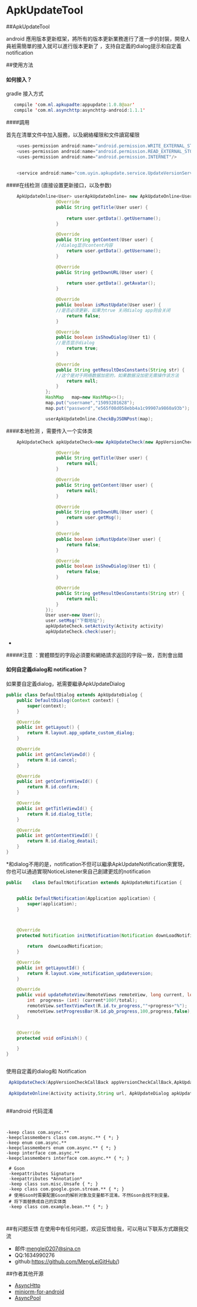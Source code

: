 ﻿# ApkUpdateTool
##ApkUpdateTool
 
 android 應用版本更新框架，將所有的版本更新業務進行了進一步的封裝，開發人員衹需簡單的接入就可以進行版本更新了
，支持自定義的dialog提示和自定義 notification

##使用方法

#### 如何接入？
 gradle 接入方式
 ```java
    compile 'com.ml.apkupadte:appupdate:1.0.8@aar'
    compile 'com.ml.asynchttp:asynchttp-android:1.1.1'

 
 ```



####調用

首先在清單文件中加入服務，以及網絡權限和文件讀寫權限
```java
    <uses-permission android:name="android.permission.WRITE_EXTERNAL_STORAGE"/>
    <uses-permission android:name="android.permission.READ_EXTERNAL_STORAGE"/>
    <uses-permission android:name="android.permission.INTERNET"/>
    
    
    <service android:name="com.uyin.apkupdate.service.UpdateVersionService"/>

```


####在线检测 (直接设置更新接口，以及参数)
 ```java
     ApkUpdateOnline<User> userApkUpdateOnline= new ApkUpdateOnline<User>(Activity.this, "http://120.26.106.106:8080/rest/common/user/login.do") {
                    @Override
                    public String getTitle(User user) {
                    
                        return user.getData().getUsername();
                    }

                    @Override
                    public String getContent(User user) {
                    //dialog显示content内容
                        return user.getData().getUsername();
                    }

                    @Override
                    public String getDownURL(User user) {
                    
                        return user.getData().getAvatar();
                    }

                    @Override
                    public boolean isMustUpdate(User user) {
                    //是否必须更新，如果为true 关闭dialog app则会关闭
                        return false;
                    }

                    @Override
                    public boolean isShowDialog(User t1) {
                    //是否显示dialog
                        return true;
                    }

                    @Override
                    public String getResultDesConstants(String str) {
                    //这个是对于网络数据加密的，如果数据没加密无需操作该方法
                        return null;
                    }
                };
                HashMap   map=new HashMap<>();
                map.put("username","15093201628");
                map.put("password","e565f08d058ebb4a1c99907a9860a93b");

                userApkUpdateOnline.CheckByJSONPost(map);
 
 ```
 
 ####本地检测 ，需要传入一个实体类 
 ```java
     ApkUpdateCheck apkUpdateCheck=new ApkUpdateCheck(new AppVersionCheckCallBack<User>(){

                    @Override
                    public String getTitle(User user) {
                        return null;
                    }

                    @Override
                    public String getContent(User user) {
                        return null;
                    }

                    @Override
                    public String getDownURL(User user) {
                        return user.getMsg();
                    }

                    @Override
                    public boolean isMustUpdate(User user) {
                        return false;
                    }

                    @Override
                    public boolean isShowDialog(User t1) {
                        return false;
                    }

                    @Override
                    public String getResultDesConstants(String str) {
                        return null;
                    }
                });
                User user=new User();
                user.setMsg("下载地址");
                apkUpdateCheck.setActivity(Activity activity)
                apkUpdateCheck.check(user);
 
 ```
 
* 
 #####注意 ：實體類型的字段必須要和網絡請求返回的字段一致，否則會出錯 
 
#### 如何自定義dialog和 notification？

如果要自定義dialog，衹需要繼承ApkUpdateDialog

```java
public class DefaultDialog extends ApkUpdateDialog {
    public DefaultDialog(Context context) {
        super(context);
    }

    @Override
    public int getLayout() {
        return R.layout.app_update_custom_dialog;
    }

    @Override
    public int getCancleViewId() {
        return R.id.cancel;
    }

    @Override
    public int getConfirmViewId() {
        return R.id.confirm;
    }

    @Override
    public int getTitleViewId() {
        return R.id.dialog_title;
    }

    @Override
    public int getContentViewId() {
        return R.id.dialog_deatail;
    }
}


```


*和dialog不用的是，notification不但可以繼承ApkUpdateNotification來實現，你也可以通過實現NoticeListener來自己創建更炫的notification
```java
public    class DefaultNotification extends ApkUpdateNotification {


    public DefaultNotification(Application application) {
        super(application);
    }



    @Override
    protected Notification initNotification(Notification downLoadNotification) {

        return  downLoadNotification;
    }

    @Override
    public int getLayoutId() {
        return R.layout.view_notification_updateversion;
    }

    @Override
    public void updateRoteView(RemoteViews remoteView, long current, long total) {
        int  progress= (int) (current*100f/total);
        remoteView.setTextViewText(R.id.tv_progress,""+progress+"%");
        remoteView.setProgressBar(R.id.pb_progress,100,progress,false);
    }


    @Override
    protected void onFinish() {

    }
}



```
使用自定義的dialog和 Notification

```java
 ApkUpdateCheck(AppVersionCheckCallBack appVersionCheckCallBack,ApkUpdateDialog apkUpdateDialog,NoticeListener noticeListener)
 
 ApkUpdateOnline(Activity activity,String url, ApkUpdateDialog apkUpdateDialog, NoticeListener noticeListener)
 

```
##android 代码混淆

<pre><code>

-keep class com.async.**
-keepclassmembers class com.async.** { *; }
-keep enum com.async.**
-keepclassmembers enum com.async.** { *; }
-keep interface com.async.**
-keepclassmembers interface com.async.** { *; }

 # Gson
 -keepattributes Signature
 -keepattributes *Annotation*
 -keep class sun.misc.Unsafe { *; }
 -keep class com.google.gson.stream.** { *; }
 # 使用Gson时需要配置Gson的解析对象及变量都不混淆。不然Gson会找不到变量。
 # 将下面替换成自己的实体类
 -keep class com.example.bean.** { *; }	


</code></pre>



##有问题反馈
在使用中有任何问题，欢迎反馈给我，可以用以下联系方式跟我交流

* 邮件:menglei0207@sina.cn
* QQ:1634990276
* github:https://github.com/MengLeiGitHub/)

##作者其他开源

* [AsyncHttp](https://github.com/MengLeiGitHub/AsyncHttp)
* [miniorm-for-android](https://github.com/MengLeiGitHub/miniOrm-for-android) 
* [AsyncPool](https://github.com/MengLeiGitHub/AsyncPool)
